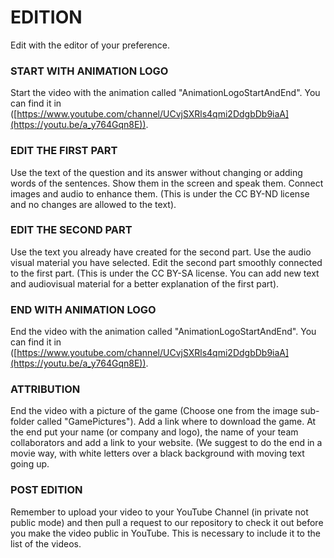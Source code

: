 # EDITION
Edit with the editor of your preference.

### START WITH ANIMATION LOGO
Start the video with the animation called "AnimationLogoStartAndEnd". You can find it in ([https://www.youtube.com/channel/UCvjSXRls4qmi2DdgbDb9iaA](https://youtu.be/a_y764Gqn8E)). 

### EDIT THE FIRST PART
Use the text of the question and its answer without changing or adding words of the sentences. Show them in the screen and speak them. Connect images and audio to enhance them. (This is under the CC BY-ND license and no changes are allowed to the text).

### EDIT THE SECOND PART
Use the text you already have created for the second part. Use the audio visual material you have selected. Edit the second part smoothly connected to the first part. (This is under the CC BY-SA license. You can add new text and audiovisual material for a better explanation of the first part).

### END WITH ANIMATION LOGO
End the video with the animation called "AnimationLogoStartAndEnd". You can find it in ([https://www.youtube.com/channel/UCvjSXRls4qmi2DdgbDb9iaA](https://youtu.be/a_y764Gqn8E)). 

### ATTRIBUTION
End the video with a picture of the game (Choose one from the image sub-folder called "GamePictures"). Add a link where to download the game. At the end put your name (or company and logo), the name of your team collaborators and add a link to your website. (We suggest to do the end in a movie way, with white letters over a black background with moving text going up. 

### POST EDITION
Remember to upload your video to your YouTube Channel (in private not public mode) and then pull a request to our repository to check it out before you make the video public in YouTube. This is necessary to include it to the list of the videos.
